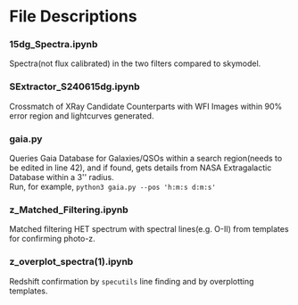 # File Descriptions 

### 15dg_Spectra.ipynb
Spectra(not flux calibrated)  in the two filters compared to skymodel.

### SExtractor_S240615dg.ipynb
Crossmatch of XRay Candidate Counterparts with WFI Images within 90% error region and lightcurves generated.

### gaia.py 
Queries Gaia Database for Galaxies/QSOs within a search region(needs to be edited in line 42), and if found, gets details from NASA Extragalactic Database within a 3'' radius. <br>
Run, for example, `python3 gaia.py --pos 'h:m:s d:m:s'`

### z_Matched_Filtering.ipynb
Matched filtering HET spectrum with spectral lines(e.g. O-II) from templates for confirming photo-z.

### z_overplot_spectra(1).ipynb
Redshift confirmation by `specutils` line finding and by overplotting templates.
